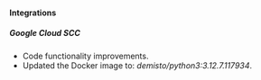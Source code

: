 #### Integrations

##### Google Cloud SCC
- Code functionality improvements.
- Updated the Docker image to: *demisto/python3:3.12.7.117934*.
